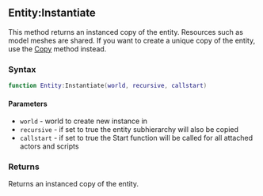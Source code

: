 ## Entity:Instantiate

This method returns an instanced copy of the entity. Resources such as model meshes are shared. If you want to create a unique copy of the entity, use the [Copy](Entity_Copy.md) method instead.

### Syntax

```lua
function Entity:Instantiate(world, recursive, callstart)
```

#### Parameters

- `world` - world to create new instance in
- `recursive` - if set to true the entity subhierarchy will also be copied
- `callstart` - if set to true the Start function will be called for all attached actors and scripts

### Returns

Returns an instanced copy of the entity.